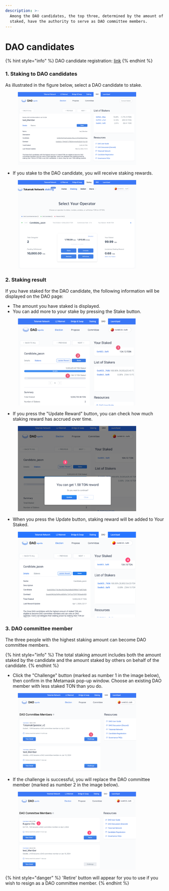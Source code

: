 ```yaml
---
description: >-
  Among the DAO candidates, the top three, determined by the amount of TON
  staked, have the authority to serve as DAO committee members.
---
```


# DAO candidates

{% hint style="info" %}
DAO candidate registration: [link](dao-candidate-registration.md)
{% endhint %}

### 1. Staking to DAO candidates&#x20;

As illustrated in the figure below, select a DAO candidate to stake.

<figure><img src="../../../../.gitbook/assets/image (17).png" alt="" width="375"><figcaption></figcaption></figure>

* If you stake to the DAO candidate, you will receive staking rewards.

<figure><img src="../../../../.gitbook/assets/image (18).png" alt="" width="375"><figcaption></figcaption></figure>

### 2. S**taking result**

If you have staked for the DAO candidate, the following information will be displayed on the DAO page:

* The amount you have staked is displayed.
* You can add more to your stake by pressing the Stake button.

<figure><img src="../../../../.gitbook/assets/image (19).png" alt="" width="375"><figcaption></figcaption></figure>

* If you press the "Update Reward" button, you can check how much staking reward has accrued over time.

<figure><img src="../../../../.gitbook/assets/image (20).png" alt="" width="375"><figcaption></figcaption></figure>

* When you press the Update button, staking reward will be added to Your Staked.

<figure><img src="../../../../.gitbook/assets/image (21).png" alt="" width="375"><figcaption></figcaption></figure>

### 3. DAO committee member

The three people with the highest staking amount can become DAO committee members.&#x20;

{% hint style="info" %}
The total staking amount includes both the amount staked by the candidate and the amount staked by others on behalf of the candidate.
{% endhint %}

* Click the "Challenge" button (marked as number 1 in the image below), then confirm in the Metamask pop-up window. Choose an existing DAO member with less staked TON than you do.

<figure><img src="../../../../.gitbook/assets/image (22).png" alt="" width="375"><figcaption></figcaption></figure>

* If the challenge is successful, you will replace the DAO committee member (marked as number 2 in the image below).&#x20;

<figure><img src="../../../../.gitbook/assets/image (24).png" alt="" width="375"><figcaption></figcaption></figure>

{% hint style="danger" %}
'Retire' button will appear for you to use if you wish to resign as a DAO committee member.
{% endhint %}
